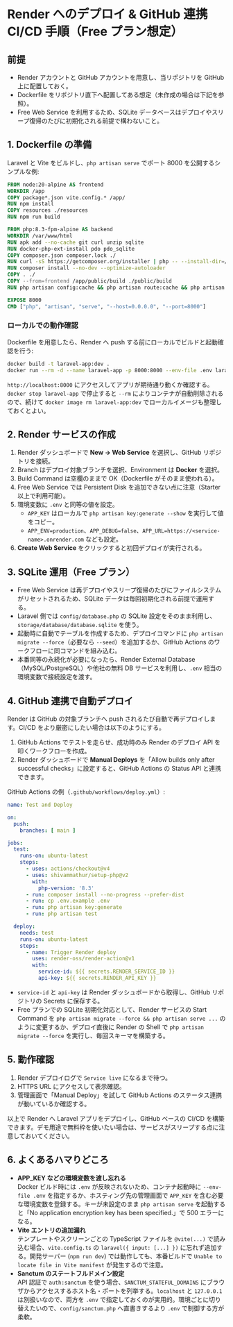 # Render へのデプロイ & GitHub 連携 CI/CD 手順（Free プラン想定）

## 前提

- Render アカウントと GitHub アカウントを用意し、当リポジトリを GitHub 上に配置しておく。
- Dockerfile をリポジトリ直下へ配置してある想定（未作成の場合は下記を参照）。
- Free Web Service を利用するため、SQLite データベースはデプロイやスリープ復帰のたびに初期化される前提で構わないこと。

## 1. Dockerfile の準備

Laravel と Vite をビルドし、`php artisan serve` でポート 8000 を公開するシンプルな例:

```dockerfile
FROM node:20-alpine AS frontend
WORKDIR /app
COPY package*.json vite.config.* /app/
RUN npm install
COPY resources ./resources
RUN npm run build

FROM php:8.3-fpm-alpine AS backend
WORKDIR /var/www/html
RUN apk add --no-cache git curl unzip sqlite
RUN docker-php-ext-install pdo pdo_sqlite
COPY composer.json composer.lock ./
RUN curl -sS https://getcomposer.org/installer | php -- --install-dir=/usr/local/bin --filename=composer
RUN composer install --no-dev --optimize-autoloader
COPY . ./
COPY --from=frontend /app/public/build ./public/build
RUN php artisan config:cache && php artisan route:cache && php artisan view:cache

EXPOSE 8000
CMD ["php", "artisan", "serve", "--host=0.0.0.0", "--port=8000"]
```

### ローカルでの動作確認

Dockerfile を用意したら、Render へ push する前にローカルでビルドと起動確認を行う:

```bash
docker build -t laravel-app:dev .
docker run --rm -d --name laravel-app -p 8000:8000 --env-file .env laravel-app:dev
```

`http://localhost:8000` にアクセスしてアプリが期待通り動くか確認する。`docker stop laravel-app` で停止すると `--rm` によりコンテナが自動削除されるので、続けて `docker image rm laravel-app:dev` でローカルイメージも整理しておくとよい。

## 2. Render サービスの作成

1. Render ダッシュボードで **New → Web Service** を選択し、GitHub リポジトリを接続。
2. Branch はデプロイ対象ブランチを選択、Environment は **Docker** を選択。
3. Build Command は空欄のままで OK（Dockerfile がそのまま使われる）。
4. Free Web Service では Persistent Disk を追加できない点に注意（Starter 以上で利用可能）。
5. 環境変数に `.env` と同等の値を設定。
   - `APP_KEY` はローカルで `php artisan key:generate --show` を実行して値をコピー。
   - `APP_ENV=production`、`APP_DEBUG=false`、`APP_URL=https://<service-name>.onrender.com` なども設定。
6. **Create Web Service** をクリックすると初回デプロイが実行される。

## 3. SQLite 運用（Free プラン）

- Free Web Service は再デプロイやスリープ復帰のたびにファイルシステムがリセットされるため、SQLite データは毎回初期化される前提で運用する。
- Laravel 側では `config/database.php` の SQLite 設定をそのまま利用し、`storage/database/database.sqlite` を使う。
- 起動時に自動でテーブルを作成するため、デプロイコマンドに `php artisan migrate --force`（必要なら `--seed`）を追加するか、GitHub Actions のワークフローに同コマンドを組み込む。
- 本番同等の永続化が必要になったら、Render External Database（MySQL/PostgreSQL）や他社の無料 DB サービスを利用し、`.env` 相当の環境変数で接続設定を渡す。

## 4. GitHub 連携で自動デプロイ

Render は GitHub の対象ブランチへ push されるたび自動で再デプロイします。CI/CD をより厳密にしたい場合は以下のようにする。

1. GitHub Actions でテストを走らせ、成功時のみ Render のデプロイ API を叩くワークフローを作成。
2. Render ダッシュボードで **Manual Deploys** を「Allow builds only after successful checks」に設定すると、GitHub Actions の Status API と連携できます。

GitHub Actions の例（`.github/workflows/deploy.yml`）:

```yaml
name: Test and Deploy

on:
  push:
    branches: [ main ]

jobs:
  test:
    runs-on: ubuntu-latest
    steps:
      - uses: actions/checkout@v4
      - uses: shivammathur/setup-php@v2
        with:
          php-version: '8.3'
      - run: composer install --no-progress --prefer-dist
      - run: cp .env.example .env
      - run: php artisan key:generate
      - run: php artisan test

  deploy:
    needs: test
    runs-on: ubuntu-latest
    steps:
      - name: Trigger Render deploy
        uses: render-oss/render-action@v1
        with:
          service-id: ${{ secrets.RENDER_SERVICE_ID }}
          api-key: ${{ secrets.RENDER_API_KEY }}
```

- `service-id` と `api-key` は Render ダッシュボードから取得し、GitHub リポジトリの Secrets に保存する。
- Free プランでの SQLite 初期化対応として、Render サービスの Start Command を `php artisan migrate --force && php artisan serve ...` のように変更するか、デプロイ直後に Render の Shell で `php artisan migrate --force` を実行し、毎回スキーマを構築する。

## 5. 動作確認

1. Render デプロイログで `Service live` になるまで待つ。
2. HTTPS URL にアクセスして表示確認。
3. 管理画面で「Manual Deploy」を試して GitHub Actions のステータス連携が動いているか確認する。

以上で Render へ Laravel アプリをデプロイし、GitHub ベースの CI/CD を構築できます。デモ用途で無料枠を使いたい場合は、サービスがスリープする点に注意しておいてください。

## 6. よくあるハマりどころ

- **APP_KEY などの環境変数を渡し忘れる**  
  Docker ビルド時には `.env` が反映されないため、コンテナ起動時に `--env-file .env` を指定するか、ホスティング先の管理画面で `APP_KEY` を含む必要な環境変数を登録する。キーが未設定のまま `php artisan serve` を起動すると「No application encryption key has been specified.」で 500 エラーになる。
- **Vite エントリの追加漏れ**  
  テンプレートやスクリーンごとの TypeScript ファイルを `@vite(...)` で読み込む場合、`vite.config.ts` の `laravel({ input: [...] })` に忘れず追加する。開発サーバー (`npm run dev`) では動作しても、本番ビルドで `Unable to locate file in Vite manifest` が発生するので注意。
- **Sanctum のステートフルドメイン設定**  
  API 認証で `auth:sanctum` を使う場合、`SANCTUM_STATEFUL_DOMAINS` にブラウザからアクセスするホスト名・ポートを列挙する。`localhost` と `127.0.0.1` は別扱いなので、両方を `.env` で指定しておくのが実用的。環境ごとに切り替えたいので、`config/sanctum.php` へ直書きするより `.env` で制御する方が柔軟。
